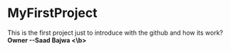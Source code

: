 # MyFirstProject
This is the first project just to introduce with the github and how its work?
<br>
<b> Owner --Saad Bajwa <\b>
